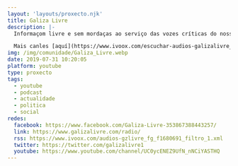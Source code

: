 ```yaml
---
layout: 'layouts/proxecto.njk'
title: Galiza Livre
description: |-
  Informaçom livre e sem mordaças ao serviço das vozes críticas do nosso país. Audios de palestras, intervençons e todo tipo de arquivos de interesse para a Galiza que luita.

  Mais canles [aquí](https://www.ivoox.com/escuchar-audios-galizalivre_al_15149409_1.html?show=programs).
img: /img/comunidade/Galiza_Livre.webp
date: 2019-07-31 10:20:05
platform: youtube
type: proxecto
tags:
  - youtube
  - podcast
  - actualidade
  - politica
  - social
redes:
  facebook: https://www.facebook.com/Galiza-Livre-353867388443257/
  link: https://www.galizalivre.com/radio/
  rss: https://www.ivoox.com/audios-gzlivre_fg_f1680691_filtro_1.xml
  twitter: https://twitter.com/galizalivre1
  youtube: https://www.youtube.com/channel/UC0ycENEZ9UfN_nNCiYASTHQ
---
```

